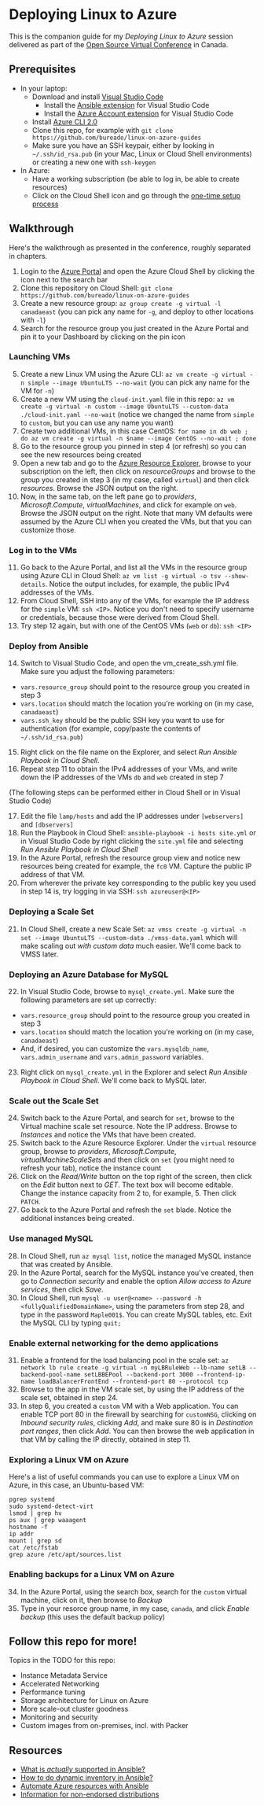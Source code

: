 # Deploying Linux to Azure

This is the companion guide for my *Deploying Linux to Azure* session delivered as part of the [Open Source Virtual Conference](https://info.microsoft.com/CA-AzureOSS-WBNR-FY19-07JUL-24-01OSS-Conference-MASTER-VIRTUAL-EVENT-PROGRAM.html) in Canada.

## Prerequisites

* In your laptop:
  * Download and install [Visual Studio Code](https://code.visualstudio.com/download)
    * Install the [Ansible extension](https://marketplace.visualstudio.com/items?itemName=vscoss.vscode-ansible) for Visual Studio Code
    * Install the [Azure Account extension](https://marketplace.visualstudio.com/items?itemName=ms-vscode.azure-account) for Visual Studio Code
  * Install [Azure CLI 2.0](https://docs.microsoft.com/en-us/cli/azure/install-azure-cli?view=azure-cli-latest)
  * Clone this repo, for example with `git clone https://github.com/bureado/linux-on-azure-guides`
  * Make sure you have an SSH keypair, either by looking in `~/.ssh/id_rsa.pub` (in your Mac, Linux or Cloud Shell environments) or creating a new one with `ssh-keygen`
* In Azure:
  * Have a working subscription (be able to log in, be able to create resources)
  * Click on the Cloud Shell icon and go through the [one-time setup process](https://docs.microsoft.com/en-us/azure/cloud-shell/quickstart)

## Walkthrough

Here's the walkthrough as presented in the conference, roughly separated in chapters.

1. Login to the [Azure Portal](https://portal.azure.com) and open the Azure Cloud Shell by clicking the icon next to the search bar
2. Clone this repository on Cloud Shell: `git clone https://github.com/bureado/linux-on-azure-guides`
3. Create a new resource group: `az group create -g virtual -l canadaeast` (you can pick any name for `-g`, and deploy to other locations with `-l`)
4. Search for the resource group you just created in the Azure Portal and pin it to your Dashboard by clicking on the pin icon

### Launching VMs

5. Create a new Linux VM using the Azure CLI: `az vm create -g virtual -n simple --image UbuntuLTS --no-wait` (you can pick any name for the VM for `-n`)
6. Create a new VM using the `cloud-init.yaml` file in this repo: `az vm create -g virtual -n custom --image UbuntuLTS --custom-data ./cloud-init.yaml --no-wait` (notice we changed the name from `simple` to `custom`, but you can use any name you want)
7. Create two additional VMs, in this case CentOS: `for name in db web ; do az vm create -g virtual -n $name --image CentOS --no-wait ; done`
8. Go to the resource group you pinned in step 4 (or refresh) so you can see the new resources being created
9. Open a new tab and go to the [Azure Resource Explorer](https://resources.azure.com), browse to your subscription on the left, then click on _resourceGroups_ and browse to the group you created in step 3 (in my case, called `virtual`) and then click _resources_. Browse the JSON output on the right.
10. Now, in the same tab, on the left pane go to _providers_, _Microsoft.Compute_, _virtualMachines_, and click for example on `web`. Browse the JSON output on the right. Note that many VM defaults were assumed by the Azure CLI when you created the VMs, but that you can customize those.

### Log in to the VMs

11. Go back to the Azure Portal, and list all the VMs in the resource group using Azure CLI in Cloud Shell: `az vm list -g virtual -o tsv --show-details`. Notice the output includes, for example, the public IPv4 addresses of the VMs.
12. From Cloud Shell, SSH into any of the VMs, for example the IP address for the `simple` VM: `ssh <IP>`. Notice you don't need to specify username or credentials, because those were derived from Cloud Shell.
13. Try step 12 again, but with one of the CentOS VMs (`web` or `db`): `ssh <IP>`

### Deploy from Ansible

14. Switch to Visual Studio Code, and open the vm_create_ssh.yml file. Make sure you adjust the following parameters:
  * `vars.resource_group` should point to the resource group you created in step 3
  * `vars.location` should match the location you're working on (in my case, `canadaeast`)
  * `vars.ssh_key` should be the public SSH key you want to use for authentication (for example, copy/paste the contents of `~/.ssh/id_rsa.pub`)
15. Right click on the file name on the Explorer, and select _Run Ansible Playbook in Cloud Shell_.
16. Repeat step 11 to obtain the IPv4 addresses of your VMs, and write down the IP addresses of the VMs `db` and `web` created in step 7

(The following steps can be performed either in Cloud Shell or in Visual Studio Code)

17. Edit the file `lamp/hosts` and add the IP addresses under `[webservers]` and `[dbservers]`
18. Run the Playbook in Cloud Shell: `ansible-playbook -i hosts site.yml` or in Visual Studio Code by right clicking the `site.yml` file and selecting _Run Ansible Playbook in Cloud Shell_
19. In the Azure Portal, refresh the resource group view and notice new resources being created for example, the `fc0` VM. Capture the public IP address of that VM.
20. From wherever the private key corresponding to the public key you used in step 14 is, try logging in via SSH: `ssh azureuser@<IP>`

### Deploying a Scale Set

21. In Cloud Shell, create a new Scale Set: `az vmss create -g virtual -n set --image UbuntuLTS --custom-data ./vmss-data.yaml` which will make scaling out _with custom data_ much easier. We'll come back to VMSS later.

### Deploying an Azure Database for MySQL

22. In Visual Studio Code, browse to `mysql_create.yml`. Make sure the following parameters are set up correctly:
  * `vars.resource_group` should point to the resource group you created in step 3
  * `vars.location` should match the location you're working on (in my case, `canadaeast`)
  * And, if desired, you can customize the `vars.mysqldb_name`, `vars.admin_username` and `vars.admin_password` variables.
23. Right click on `mysql_create.yml` in the Explorer and select _Run Ansible Playbook in Cloud Shell_. We'll come back to MySQL later.

### Scale out the Scale Set

24. Switch back to the Azure Portal, and search for `set`, browse to the Virtual machine scale set resource. Note the IP address. Browse to *Instances* and notice the VMs that have been created.
25. Switch back to the Azure Resource Explorer. Under the `virtual` resource group, browse to _providers_, _Microsoft.Compute_, _virtualMachineScaleSets_ and then click on `set` (you might need to refresh your tab), notice the instance count
26. Click on the _Read/Write_ button on the top right of the screen, then click on the _Edit_ button next to _GET_. The text box will become editable. Change the instance capacity from 2 to, for example, 5. Then click `PATCH`.
27. Go back to the Azure Portal and refresh the `set` blade. Notice the additional instances being created.

### Use managed MySQL

28. In Cloud Shell, run `az mysql list`, notice the managed MySQL instance that was created by Ansible.
29. In the Azure Portal, search for the MySQL instance you've created, then go to _Connection security_ and enable the option _Allow access to Azure services_, then click _Save_.
30. In Cloud Shell, run `mysql -u user@<name> --password -h <fullyQualifiedDomainName>`, using the parameters from step 28, and type in the password `Maple001$`. You can create MySQL tables, etc. Exit the MySQL CLI by typing `quit;`

### Enable external networking for the demo applications

31. Enable a frontend for the load balancing pool in the scale set: `az network lb rule create -g virtual -n myLBRuleWeb --lb-name setLB --backend-pool-name setLBBEPool --backend-port 3000 --frontend-ip-name loadBalancerFrontEnd --frontend-port 80 --protocol tcp`
32. Browse to the app in the VM scale set, by using the IP address of the scale set, obtained in step 24.
33. In step 6, you created a `custom` VM with a Web application. You can enable TCP port 80 in the firewall by searching for `customNSG`, clicking on _Inbound security rules_, clicking _Add_, and make sure 80 is in _Destination port ranges_, then click _Add_. You can then browse the web application in that VM by calling the IP directly, obtained in step 11.

### Exploring a Linux VM on Azure

Here's a list of useful commands you can use to explore a Linux VM on Azure, in this case, an Ubuntu-based VM:

    pgrep systemd
    sudo systemd-detect-virt
    lsmod | grep hv
    ps aux | grep waaagent
    hostname -f
    ip addr
    mount | grep sd
    cat /etc/fstab
    grep azure /etc/apt/sources.list

### Enabling backups for a Linux VM on Azure

34. In the Azure Portal, using the search box, search for the `custom` virtual machine, click on it, then browse to _Backup_
35. Type in your resorce group name, in my case, `canada`, and click _Enable backup_ (this uses the default backup policy)

## Follow this repo for more!

Topics in the TODO for this repo:

* Instance Metadata Service
* Accelerated Networking
* Performance tuning
* Storage architecture for Linux on Azure
* More scale-out cluster goodness
* Monitoring and security
* Custom images from on-premises, incl. with Packer

## Resources

* [What is _actually_ supported in Ansible?](https://docs.microsoft.com/en-us/azure/ansible/ansible-matrix)
* [How to do dynamic inventory in Ansible?](https://docs.ansible.com/ansible/2.6/scenario_guides/guide_azure.html#dynamic-inventory-script)
* [Automate Azure resources with Ansible](https://channel9.msdn.com/Shows/Azure-Friday/Automate-Azure-Resources-with-Ansible)
* [Information for non-endorsed distributions](https://docs.microsoft.com/en-us/azure/virtual-machines/linux/create-upload-generic)
